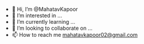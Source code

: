 - 👋 Hi, I’m @MahatavKapoor
- 👀 I’m interested in ...
- 🌱 I’m currently learning ...
- 💞️ I’m looking to collaborate on ...
- 📫 How to reach me mahatavkapoor02@gmail.com
<!---
MahatavKapoor/MahatavKapoor is a ✨ special ✨ repository because its `README.md` (this file) appears on your GitHub profile.
You can click the Preview link to take a look at your changes.
--->
